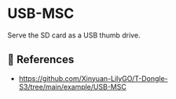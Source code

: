# USB-MSC

Serve the SD card as a USB thumb drive.

## :link: References 

- <https://github.com/Xinyuan-LilyGO/T-Dongle-S3/tree/main/example/USB-MSC>
